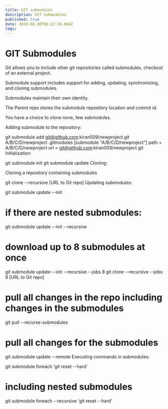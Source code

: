 ```yaml
---
title: GIT submodules
description: GIT submodules
published: true
date: 2019-08-30T06:22:10.064Z
tags: 
---
```


# GIT Submodules

Git allows you to include other git repositories called submodules, checkout of an external project.

Submodule support includes support for adding, updating, synchronizing, and cloning submodules.

Submodules maintain their own identity.

The Parent repo stores the submodule repository location and commit id.

You have a choice to clone none, few submodules.

Adding submodule to the repository:

git submodule add git@github.com:kiran009/newproject.git A/B/C/D/newproject
.gitmodules
[submodule "A/B/C/D/newproject"]
    path = A/B/C/D/newproject
    url = git@github.com:kiran009/newproject.git
Initialization:

git submodule init
git submodule update
Cloning:

Cloning a repository containing submodules

git clone --recursive [URL to Git repo]
Updating submodules:

git submodule update --init
# if there are nested submodules:

git submodule update --init --recursive
# download up to 8 submodules at once

git submodule update --init --recursive --jobs 8
git clone --recursive --jobs 8 [URL to Git repo]
# pull all changes in the repo including changes in the submodules

git pull --recurse-submodules
# pull all changes for the submodules

git submodule update --remote
Executing commands in submodules:

git submodule foreach 'git reset --hard'
# including nested submodules

git submodule foreach --recursive 'git reset --hard'